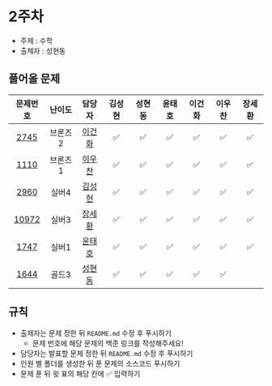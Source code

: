 # 2주차

- 주제 : 수학
- 출제자 : 성현동

## 풀어올 문제

|                    문제번호                    | 난이도  |                        담당자                        | 김성현 | 성현동 | 윤태호 | 이건화 | 이우찬 | 장세환 |
| :--------------------------------------------: | :-----: | :--------------------------------------------------: | :----: | :----: | :----: | :----: | :----: | :----: |
|  [2745](https://www.acmicpc.net/problem/2745)  | 브론즈2 |    <a href="https://github.com/Gunhot">이건화</a>    |   ✅   |   ✅   |   ✅   |   ✅   |   ✅   |   ✅   |
|  [1110](https://www.acmicpc.net/problem/1110)  | 브론즈1 |  <a href="https://github.com/wchan0409">이우찬</a>   |   ✅   |   ✅   |   ✅   |   ✅   |   ✅   |   ✅   |
|  [2960](https://www.acmicpc.net/problem/2960)  |  실버4  | <a href="https://github.com/sunghyun1356">김성현</a> |   ✅   |   ✅   |   ✅   |   ✅   |   ✅   |   ✅   |
| [10972](https://www.acmicpc.net/problem/10972) |  실버3  | <a href="https://github.com/SehwanChang">장세환</a>  |   ✅   |   ✅   |   ✅   |   ✅   |   ✅   |   ✅   |
|  [1747](https://www.acmicpc.net/problem/1747)  |  실버1  |  <a href="https://github.com/taeho0888">윤태호</a>   |   ✅   |   ✅   |   ✅   |   ✅   |   ✅   |   ✅   |
|  [1644](https://www.acmicpc.net/problem/1644)  |  골드3  | <a href="https://github.com/hyundongSung">성현동</a> |   ✅   |   ✅   |   ✅   |   ✅   |   ✅   |        |

<!--
표 입력할 때 아래 거 참고!
[문제번호](https://www.acmicpc.net/problem/문제번호)
<a href="https://github.com/taeho0888">윤태호</a>
<a href="https://github.com/sunghyun1356">김성현</a>
<a href="https://github.com/hyundongSung">성현동</a>
<a href="https://github.com/wchan0409">이우찬</a>
<a href="https://github.com/SehwanChang">장세환</a>
<a href="https://github.com/Gunhot">이건화</a>
-->

## 규칙

- 출제자는 문제 정한 뒤 `README.md` 수정 후 푸시하기
  - 문제 번호에 해당 문제의 백준 링크를 작성해주세요!
- 담당자는 발표할 문제 정한 뒤 `README.md` 수정 후 푸시하기
- 인원 별 폴더를 생성한 뒤 푼 문제의 소스코드 푸시하기
- 문제 푼 뒤 윗 표의 해당 칸에 ✅ 입력하기
